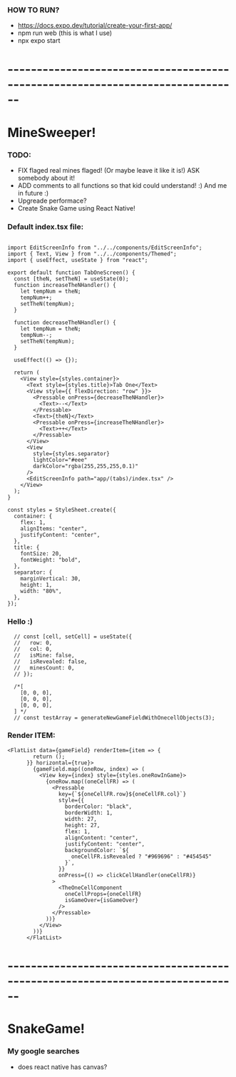 ### HOW TO RUN?

- https://docs.expo.dev/tutorial/create-your-first-app/
- npm run web (this is what I use)
- npx expo start

# ------------------------------------------------------------------------------

# MineSweeper!

### TODO:

- FIX flaged real mines flaged! (Or maybe leave it like it is!) ASK somebody about it!
- ADD comments to all functions so that kid could understand! :) And me in future :)
- Upgreade performace?
- Create Snake Game using React Native!

### Default index.tsx file:

```import { Pressable, StyleSheet } from "react-native";

import EditScreenInfo from "../../components/EditScreenInfo";
import { Text, View } from "../../components/Themed";
import { useEffect, useState } from "react";

export default function TabOneScreen() {
  const [theN, setTheN] = useState(0);
  function increaseTheNHandler() {
    let tempNum = theN;
    tempNum++;
    setTheN(tempNum);
  }

  function decreaseTheNHandler() {
    let tempNum = theN;
    tempNum--;
    setTheN(tempNum);
  }

  useEffect(() => {});

  return (
    <View style={styles.container}>
      <Text style={styles.title}>Tab One</Text>
      <View style={{ flexDirection: "row" }}>
        <Pressable onPress={decreaseTheNHandler}>
          <Text>--</Text>
        </Pressable>
        <Text>{theN}</Text>
        <Pressable onPress={increaseTheNHandler}>
          <Text>++</Text>
        </Pressable>
      </View>
      <View
        style={styles.separator}
        lightColor="#eee"
        darkColor="rgba(255,255,255,0.1)"
      />
      <EditScreenInfo path="app/(tabs)/index.tsx" />
    </View>
  );
}

const styles = StyleSheet.create({
  container: {
    flex: 1,
    alignItems: "center",
    justifyContent: "center",
  },
  title: {
    fontSize: 20,
    fontWeight: "bold",
  },
  separator: {
    marginVertical: 30,
    height: 1,
    width: "80%",
  },
});
```

### Hello :)

```
  // const [cell, setCell] = useState({
  //   row: 0,
  //   col: 0,
  //   isMine: false,
  //   isRevealed: false,
  //   minesCount: 0,
  // });

  /*[
    [0, 0, 0],
    [0, 0, 0],
    [0, 0, 0],
  ] */
  // const testArray = generateNewGameFieldWithOnecellObjects(3);

```

### Render ITEM:

```
<FlatList data={gameField} renderItem={item => {
        return ();
      }} horizontal={true}>
        {gameField.map((oneRow, index) => (
          <View key={index} style={styles.oneRowInGame}>
            {oneRow.map((oneCellFR) => (
              <Pressable
                key={`${oneCellFR.row}${oneCellFR.col}`}
                style={{
                  borderColor: "black",
                  borderWidth: 1,
                  width: 27,
                  height: 27,
                  flex: 1,
                  alignContent: "center",
                  justifyContent: "center",
                  backgroundColor: `${
                    oneCellFR.isRevealed ? "#969696" : "#454545"
                  }`,
                }}
                onPress={() => clickCellHandler(oneCellFR)}
              >
                <TheOneCellComponent
                  oneCellProps={oneCellFR}
                  isGameOver={isGameOver}
                />
              </Pressable>
            ))}
          </View>
        ))}
      </FlatList>
```

# ------------------------------------------------------------------------------

# SnakeGame!

### My google searches

- does react native has canvas?
